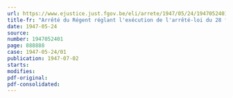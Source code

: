 ```yaml
---
url: https://www.ejustice.just.fgov.be/eli/arrete/1947/05/24/1947052401/justel
title-fr: "Arrêté du Régent réglant l'exécution de l'arrêté-loi du 28 février 1947 relatif à la location et à la réquisition d'immeubles nécessaires à l'installation, au logement et à l'approvisionnement des alliés en Belgique"
date: 1947-05-24
source:
number: 1947052401
page: 888888
case: 1947-05-24/01
publication: 1947-07-02
starts:
modifies:
pdf-original:
pdf-consolidated:
---
```



